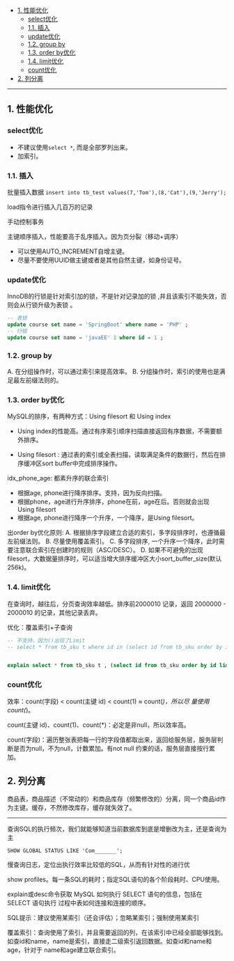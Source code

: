 - [1. 性能优化](#1-性能优化)
  - [select优化](#select优化)
  - [1.1. 插入](#11-插入)
  - [update优化](#update优化)
  - [1.2. group by](#12-group-by)
  - [1.3. order by优化](#13-order-by优化)
  - [1.4. limit优化](#14-limit优化)
  - [count优化](#count优化)
- [2. 列分离](#2-列分离)


---
## 1. 性能优化
### select优化

- 不建议使用`select *`, 而是全部罗列出来。
- 加索引。

### 1.1. 插入

批量插入数据 `insert into tb_test values(7,'Tom'),(8,'Cat'),(9,'Jerry');`

load指令进行插入几百万的记录

手动控制事务

主键顺序插入，性能要高于乱序插入。因为页分裂（移动+调序）
- 可以使用AUTO_INCREMENT自增主键。
- 尽量不要使用UUID做主键或者是其他自然主键，如身份证号。

### update优化

InnoDB的行锁是针对索引加的锁，不是针对记录加的锁 ,并且该索引不能失效，否则会从行锁升级为表锁 。

```sql
-- 表锁
update course set name = 'SpringBoot' where name = 'PHP' ;
-- 行锁
update course set name = 'javaEE' 1 where id = 1 ;
```

### 1.2. group by

A. 在分组操作时，可以通过索引来提高效率。
B. 分组操作时，索引的使用也是满足最左前缀法则的。

### 1.3. order by优化

MySQL的排序，有两种方式：Using filesort 和 Using index

- Using index的性能高。通过有序索引顺序扫描直接返回有序数据，不需要额外排序。

- Using filesort : 通过表的索引或全表扫描，读取满足条件的数据行，然后在排序缓冲区sort
buffer中完成排序操作。

idx_phone_age: 都素升序的联合索引
- 根据age, phone进行降序排序。支持，因为反向扫描。
- 根据phone，age进行升序排序，phone在前，age在后。否则就会出现 Using
filesort
- 根据age, phone进行降序一个升序，一个降序，是Using filesort。


出order by优化原则:
A. 根据排序字段建立合适的索引，多字段排序时，也遵循最左前缀法则。
B. 尽量使用覆盖索引。
C. 多字段排序, 一个升序一个降序，此时需要注意联合索引在创建时的规则（ASC/DESC）。
D. 如果不可避免的出现filesort，大数据量排序时，可以适当增大排序缓冲区大小sort_buffer_size(默认256k)。

### 1.4. limit优化
在查询时，越往后，分页查询效率越低。排序前2000010 记录，返回 2000000 - 2000010 的记录，其他记录丢弃。

优化：覆盖索引+子查询

```sql
-- 不支持，因为()出现了Limit
-- select * from tb_sku t where id in (select id from tb_sku order by id limit 2000000,10);


explain select * from tb_sku t , (select id from tb_sku order by id limit 2000000,10) a where t.id = a.id;
```

### count优化

效率：count(字段) < count(主键 id) < count(1) ≈ count(*)，所以尽
量使用 count(*)。

count(主键 id)、count(1)、count(*)：必定是非null，所以效率高。

count(字段)：遍历整张表把每一行的字段值都取出来，返回给服务层，服务层判断是否为null，不为null，计数累加。有not null 约束的话，服务层直接按行累加。

## 2. 列分离

商品表，商品描述（不常动的）和商品库存（频繁修改的）分离，同一个商品id作为主键。缓存，不然修改库存，缓存就失效了。


---


查询SQL的执行频次，我们就能够知道当前数据库到底是增删改为主，还是查询为主

`SHOW GLOBAL STATUS LIKE 'Com_______';`

慢查询日志，定位出执行效率比较低的SQL，从而有针对性的进行优

show profiles。每一条SQL的耗时；指定SQL语句的各个阶段耗时、CPU使用。


explain或desc命令获取 MySQL 如何执行 SELECT 语句的信息，包括在 SELECT 语句执行
过程中表如何连接和连接的顺序。

SQL提示：建议使用某索引（还会评估）；忽略某索引；强制使用某索引


覆盖索引：查询使用了索引，并且需要返回的列，在该索引中已经全部能够找到。如查id和name，name是索引，直接走二级索引返回数据。如查id和name和age，针对于 name和age建立联合索引。


